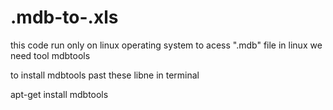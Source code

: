 # .mdb-to-.xls

this code run only on linux operating system to acess  ".mdb" file  in linux  we need tool mdbtools 


to install mdbtools past these libne in terminal

apt-get install mdbtools


